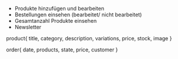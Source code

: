 - Produkte hinzufügen und bearbeiten
- Bestellungen einsehen (bearbeitet/ nicht bearbeitet)
- Gesamtanzahl Produkte einsehen
- Newsletter

product{
title,
category,
description,
variations,
price,
stock,
image
}

order{
date,
products,
state,
price,
customer
}
